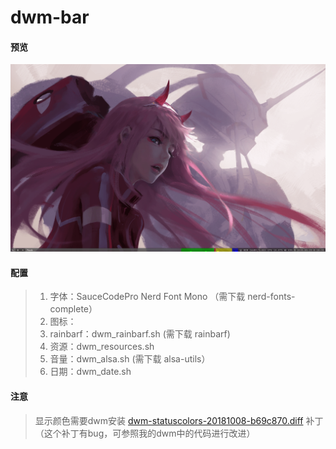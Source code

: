 # dwm-bar

#### 预览

![t](./image/image.gif)

#### 配置

> 1. 字体：SauceCodePro Nerd Font Mono （需下载 nerd-fonts-complete）
> 2. 图标：
> 3. rainbarf：dwm_rainbarf.sh (需下载 rainbarf)
> 4. 资源：dwm_resources.sh
> 5. 音量：dwm_alsa.sh (需下载 alsa-utils）
> 6. 日期：dwm_date.sh

#### 注意

> 显示颜色需要dwm安装 [dwm-statuscolors-20181008-b69c870.diff](https://dwm.suckless.org/patches/statuscolors/dwm-statuscolors-20181008-b69c870.diff) 补丁（这个补丁有bug，可参照我的dwm中的代码进行改进）